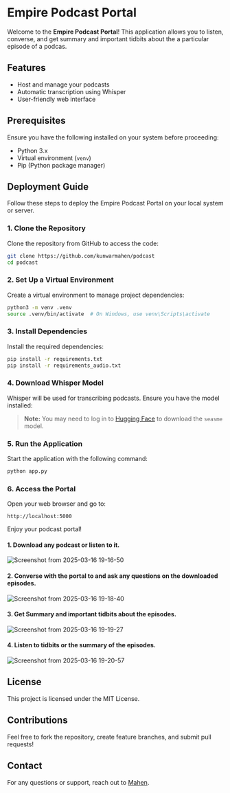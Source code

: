 # Empire Podcast Portal

Welcome to the **Empire Podcast Portal**! This application allows you to listen, converse, and get summary and important tidbits about the a particular episode of a podcas.

## Features

- Host and manage your podcasts
- Automatic transcription using Whisper
- User-friendly web interface

## Prerequisites

Ensure you have the following installed on your system before proceeding:

- Python 3.x
- Virtual environment (`venv`)
- Pip (Python package manager)

## Deployment Guide

Follow these steps to deploy the Empire Podcast Portal on your local system or server.

### 1. Clone the Repository

Clone the repository from GitHub to access the code:

```bash
git clone https://github.com/kunwarmahen/podcast
cd podcast
```

### 2. Set Up a Virtual Environment

Create a virtual environment to manage project dependencies:

```bash
python3 -m venv .venv
source .venv/bin/activate  # On Windows, use venv\Scripts\activate
```

### 3. Install Dependencies

Install the required dependencies:

```bash
pip install -r requirements.txt
pip install -r requirements_audio.txt
```

### 4. Download Whisper Model

Whisper will be used for transcribing podcasts. Ensure you have the model installed:

> **Note:** You may need to log in to [Hugging Face](https://huggingface.co/) to download the `seasme` model.

### 5. Run the Application

Start the application with the following command:

```bash
python app.py
```

### 6. Access the Portal

Open your web browser and go to:

```
http://localhost:5000
```

Enjoy your podcast portal!

#### 1. Download any podcast or listen to it.

![Screenshot from 2025-03-16 19-16-50](https://github.com/user-attachments/assets/8435ed22-7506-4748-8cae-f0e40b8d2d85)

#### 2. Converse with the portal to and ask any questions on the downloaded episodes.

![Screenshot from 2025-03-16 19-18-40](https://github.com/user-attachments/assets/845669df-c094-47d9-8ba8-c3be964a5a13)

#### 3. Get Summary and important tidbits about the episodes.

![Screenshot from 2025-03-16 19-19-27](https://github.com/user-attachments/assets/c83d48c4-e70c-4604-a3a1-941d19e8121f)

#### 4. Listen to tidbits or the summary of the episodes.

![Screenshot from 2025-03-16 19-20-57](https://github.com/user-attachments/assets/d0035427-eea9-4f0a-987f-123fcaf781c1)

## License

This project is licensed under the MIT License.

## Contributions

Feel free to fork the repository, create feature branches, and submit pull requests!

## Contact

For any questions or support, reach out to [Mahen](https://github.com/kunwarmahen).

